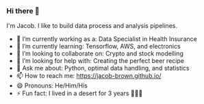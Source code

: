### Hi there 👋 

I'm Jacob. I like to build data process and analysis pipelines.


- 🔭 I’m currently working as a: Data Specialist in Health Insurance 
- 🌱 I’m currently learning: Tensorflow, AWS, and electronics
- 👯 I’m looking to collaborate on: Crypto and stock modelling
- 🤔 I’m looking for help with: Creating the perfect beer recipe
- 💬 Ask me about: Python, optimal data handling, and statistics 
- 📫 How to reach me: https://jacob-brown.github.io/
- 😄 Pronouns: He/Him/His
- ⚡ Fun fact: I lived in a desert for 3 years :cactus::cactus::cactus: